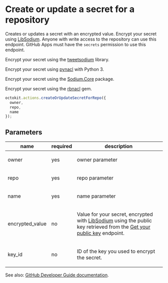 # Create or update a secret for a repository

Creates or updates a secret with an encrypted value. Encrypt your secret using [LibSodium](https://libsodium.gitbook.io/doc/bindings_for_other_languages). Anyone with write access to the repository can use this endpoint. GitHub Apps must have the `secrets` permission to use this endpoint.

Encrypt your secret using the [tweetsodium](https://github.com/mastahyeti/tweetsodium) library.

Encrypt your secret using [pynacl](https://pynacl.readthedocs.io/en/stable/public/#nacl-public-sealedbox) with Python 3.

Encrypt your secret using the [Sodium.Core](https://www.nuget.org/packages/Sodium.Core/) package.

Encrypt your secret using the [rbnacl](https://github.com/RubyCrypto/rbnacl) gem.

```js
octokit.actions.createOrUpdateSecretForRepo({
  owner,
  repo,
  name
});
```

## Parameters

<table>
  <thead>
    <tr>
      <th>name</th>
      <th>required</th>
      <th>description</th>
    </tr>
  </thead>
  <tbody>
    <tr><td>owner</td><td>yes</td><td>

owner parameter

</td></tr>
<tr><td>repo</td><td>yes</td><td>

repo parameter

</td></tr>
<tr><td>name</td><td>yes</td><td>

name parameter

</td></tr>
<tr><td>encrypted_value</td><td>no</td><td>

Value for your secret, encrypted with [LibSodium](https://libsodium.gitbook.io/doc/bindings_for_other_languages) using the public key retrieved from the [Get your public key](https://developer.github.com/v3/actions/secrets/#get-your-public-key) endpoint.

</td></tr>
<tr><td>key_id</td><td>no</td><td>

ID of the key you used to encrypt the secret.

</td></tr>
  </tbody>
</table>

See also: [GitHub Developer Guide documentation](endpoint.documentationUrl).
